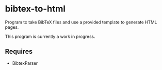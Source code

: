 # bibtex-to-html
Program to take BibTeX files and use a provided template to generate HTML pages.

This program is currently a work in progress.

## Requires
* BibtexParser
